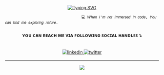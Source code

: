 




<div align="center">
<a href="https://git.io/typing-svg"><img src="https://readme-typing-svg.demolab.com?font=Fira+Code&pause=1000&color=F6F7F6&center=true&width=435&lines=Hey+There!+%F0%9F%91%8B;Simran+here%2C;A+web+dev..." alt="Typing SVG" /></a>
  </div>

    
                                       💻 𝑊ℎ𝑒𝑛 𝐼'𝑚 𝑛𝑜𝑡 𝑖𝑚𝑚𝑒𝑟𝑠𝑒𝑑 𝑖𝑛 𝑐𝑜𝑑𝑒, 𝑌𝑜𝑢 𝑐𝑎𝑛 𝑓𝑖𝑛𝑑 𝑚𝑒 𝑒𝑥𝑝𝑙𝑜𝑟𝑖𝑛𝑔 𝑛𝑎𝑡𝑢𝑟𝑒.  


### <div align="center">ʏᴏᴜ ᴄᴀɴ ʀᴇᴀᴄʜ ᴍᴇ ᴠɪᴀ ꜰᴏʟʟᴏᴡɪɴɢ ꜱᴏᴄɪᴀʟ ʜᴀɴᴅʟᴇꜱ ⤵ </div><br />
  <div align="center">
<a href="https://linkedin.com/in/simranpatle" target="_blank">
<img src=https://img.shields.io/badge/linkedin-%231E77B5.svg?&style=for-the-badge&logo=linkedin&logoColor=white alt=linkedin style="margin-bottom: 5px;" />
</a> 
<a href="https://twitter.com/simranpatle" target="_blank">
<img src=https://img.shields.io/badge/twitter-%2300acee.svg?&style=for-the-badge&logo=twitter&logoColor=white alt=twitter style="margin-bottom: 5px;" />
</a>
</div> 

____


<div align="center">
<img src="https://github-readme-streak-stats.herokuapp.com?user=simranpatle&theme=nightowl&hide_border=true&border_radius=4&date_format=%5BY.%5Dn.j&exclude_days=Sun&card_width=560&hide_current_streak=true" align="center" />
</div>
</br>

<br/>


  
